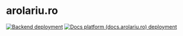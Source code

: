 # arolariu.ro

[![Backend deployment](https://github.com/arolariu/arolariu.ro/actions/workflows/backend-deployment.yml/badge.svg?branch=main)](https://github.com/arolariu/arolariu.ro/actions/workflows/backend-deployment.yml)
[![Docs platform (docs.arolariu.ro) deployment](https://github.com/arolariu/arolariu.ro/actions/workflows/docs-platform-deployment.yml/badge.svg?branch=main)](https://github.com/arolariu/arolariu.ro/actions/workflows/docs-platform-deployment.yml)

